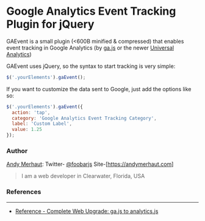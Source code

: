 Google Analytics Event Tracking Plugin for jQuery
=========

GAEvent is a small plugin (<600B minified &amp; compressed) that enables event tracking in Google Analytics (by [ga.js] or the newer [Universal Analytics])

GAEvent uses jQuery, so the syntax to start tracking is very simple:

```javascript
$('.yourElements').gaEvent();
```

If you want to customize the data sent to Google, just add the options like so:

```javascript
$('.yourElements').gaEvent({
  action: 'tap',
  category: 'Google Analytics Event Tracking Category',
  label: 'Custom Label',
  value: 1.25
});
```
### Author
[Andy Merhaut]: Twitter- [@foobarjs] Site-[https://andymerhaut.com]
>I am a web developer in Clearwater, Florida, USA

### References
----
* [Reference - Complete Web Upgrade: ga.js to analytics.js] 




[Reference - Complete Web Upgrade: ga.js to analytics.js]:https://developers.google.com/analytics/devguides/collection/upgrade/reference/gajs-analyticsjs#events
[ga.js]:https://developers.google.com/analytics/devguides/collection/gajs/eventTrackerGuide
[Universal Analytics]:https://developers.google.com/analytics/devguides/collection/analyticsjs/
[Andy Merhaut]:https://github.com/tagr
[@foobarjs]:http://twitter.com/foobarjs
[fishees.com]:http://fishees.com

